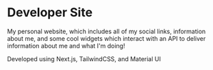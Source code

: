 # Developer Site

My personal website, which includes all of my social links, information about me, and some cool widgets which interact with an API to deliver information about me and what I'm doing!

Developed using Next.js, TailwindCSS, and Material UI
